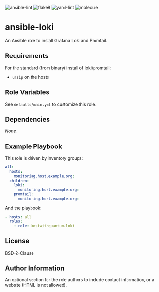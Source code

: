 ![ansible-lint](https://github.com/hostwithquantum/ansible-loki/workflows/ansible-lint/badge.svg) ![flake8](https://github.com/hostwithquantum/ansible-loki/workflows/flake8/badge.svg) ![yaml-lint](https://github.com/hostwithquantum/ansible-loki/workflows/yaml-lint/badge.svg) ![molecule](https://github.com/hostwithquantum/ansible-loki/workflows/molecule/badge.svg)

# ansible-loki

An Ansible role to install Grafana Loki and Promtail.

## Requirements

For the standard (from binary) install of loki/promtail:

- `unzip` on the hosts
## Role Variables

See `defaults/main.yml` to customize this role.

## Dependencies

_None._

## Example Playbook

This role is driven by inventory groups:

```yaml
all:
  hosts:
    monitoring.host.example.org:
  children:
    loki:
      monitoring.host.example.org:
    promtail:
      monitoring.host.example.org:
```

And the playbook:

```yaml
- hosts: all
  roles:
    - role: hostwithquantum.loki
```

## License

BSD-2-Clause

## Author Information

An optional section for the role authors to include contact information, or a website (HTML is not allowed).
